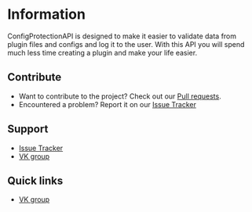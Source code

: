 # Information
ConfigProtectionAPI is designed to make it easier to validate data from plugin files and configs and log it to the user. With this API you will spend much less time creating a plugin and make your life easier.

## Contribute
- Want to contribute to the project? Check out our [Pull requests](https://github.com/CodeLomer/ConfigProtectionAPI/pulls).
- Encountered a problem? Report it on our [Issue Tracker](https://github.com/CodeLomer/ConfigProtectionAPI/issues)

## Support
- [Issue Tracker](https://github.com/CodeLomer/ConfigProtectionAPI/issues)
- [VK group](https://vk.com/plugincrafting)

## Quick links
- [VK group](https://vk.com/plugincrafting)




